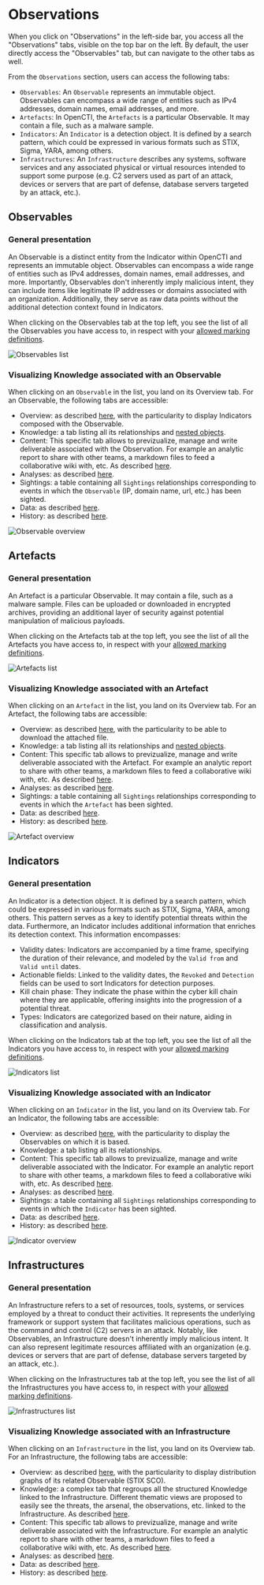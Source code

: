 # Observations

When you click on "Observations" in the left-side bar, you access all the "Observations" tabs, visible on the top bar on the left. By default, the user directly access the "Observables" tab, but can navigate to the other tabs as well.

From the `Observations` section, users can access the following tabs:

- `Observables`: An `Observable` represents an immutable object. Observables can encompass a wide range of entities such as IPv4 addresses, domain names, email addresses, and more.
- `Artefacts`: In OpenCTI, the `Artefacts` is a particular Observable. It may contain a file, such as a malware sample.
- `Indicators`: An `Indicator` is a detection object. It is defined by a search pattern, which could be expressed in various formats such as STIX, Sigma, YARA, among others.
- `Infrastructures`: An `Infrastructure` describes any systems, software services and any associated physical or virtual resources intended to support some purpose (e.g. C2 servers used as part of an attack, devices or servers that are part of defense, database servers targeted by an attack, etc.).


## Observables

### General presentation

An Observable is a distinct entity from the Indicator within OpenCTI and represents an immutable object. Observables can encompass a wide range of entities such as IPv4 addresses, domain names, email addresses, and more. Importantly, Observables don't inherently imply malicious intent, they can include items like legitimate IP addresses or domains associated with an organization. Additionally, they serve as raw data points without the additional detection context found in Indicators.

When clicking on the Observables tab at the top left, you see the list of all the Observables you have access to, in respect with your [allowed marking definitions](../administration/users.md).

![Observables list](assets/observables-list-view.png)

### Visualizing Knowledge associated with an Observable

When clicking on an `Observable` in the list, you land on its Overview tab. For an Observable, the following tabs are accessible:

- Overview: as described [here](overview.md#overview-section), with the particularity to display Indicators composed with the Observable.
- Knowledge: a tab listing all its relationships and [nested objects](nested.md).
- Content: This specific tab allows to previzualize, manage and write deliverable associated with the Observation. For example an analytic report to share with other teams, a markdown files to feed a collaborative wiki with, etc. As described [here](overview.md#content-section).
- Analyses: as described [here](overview.md#analyses-section).
- Sightings: a table containing all `Sightings` relationships corresponding to events in which the `Observable` (IP, domain name, url, etc.) has been sighted.
- Data: as described [here](overview.md#data-section).
- History: as described [here](overview.md#history-section).

![Observable overview](assets/observable_overview.png)


## Artefacts

### General presentation

An Artefact is a particular Observable. It may contain a file, such as a malware sample. Files can be uploaded or downloaded in encrypted archives, providing an additional layer of security against potential manipulation of malicious payloads.

When clicking on the Artefacts tab at the top left, you see the list of all the Artefacts you have access to, in respect with your [allowed marking definitions](../administration/users.md).

![Artefacts list](assets/artefacts-list-view.png)

### Visualizing Knowledge associated with an Artefact

When clicking on an `Artefact` in the list, you land on its Overview tab. For an Artefact, the following tabs are accessible:

- Overview: as described [here](overview.md#overview-section), with the particularity to be able to download the attached file.
- Knowledge: a tab listing all its relationships and [nested objects](nested.md).
- Content: This specific tab allows to previzualize, manage and write deliverable associated with the Artefact. For example an analytic report to share with other teams, a markdown files to feed a collaborative wiki with, etc. As described [here](overview.md#content-section).
- Analyses: as described [here](overview.md#analyses-section).
- Sightings: a table containing all `Sightings` relationships corresponding to events in which the `Artefact` has been sighted.
- Data: as described [here](overview.md#data-section).
- History: as described [here](overview.md#history-section).

![Artefact overview](assets/artefact_overview.png)


## Indicators

### General presentation

An Indicator is a detection object. It is defined by a search pattern, which could be expressed in various formats such as STIX, Sigma, YARA, among others. This pattern serves as a key to identify potential threats within the data. Furthermore, an Indicator includes additional information that enriches its detection context. This information encompasses:

- Validity dates: Indicators are accompanied by a time frame, specifying the duration of their relevance, and modeled by the `Valid from` and `Valid until` dates.
- Actionable fields: Linked to the validity dates, the `Revoked` and `Detection` fields can be used to sort Indicators for detection purposes.
- Kill chain phase: They indicate the phase within the cyber kill chain where they are applicable, offering insights into the progression of a potential threat.
- Types: Indicators are categorized based on their nature, aiding in classification and analysis.

When clicking on the Indicators tab at the top left, you see the list of all the Indicators you have access to, in respect with your [allowed marking definitions](../administration/users.md).

![Indicators list](assets/indicators-list-view.png)

### Visualizing Knowledge associated with an Indicator

When clicking on an `Indicator` in the list, you land on its Overview tab. For an Indicator, the following tabs are accessible:

- Overview: as described [here](overview.md#overview-section), with the particularity to display the Observables on which it is based.
- Knowledge: a tab listing all its relationships.
- Content: This specific tab allows to previzualize, manage and write deliverable associated with the Indicator. For example an analytic report to share with other teams, a markdown files to feed a collaborative wiki with, etc. As described [here](overview.md#content-section).
- Analyses: as described [here](overview.md#analyses-section).
- Sightings: a table containing all `Sightings` relationships corresponding to events in which the `Indicator` has been sighted.
- Data: as described [here](overview.md#data-section).
- History: as described [here](overview.md#history-section).

![Indicator overview](assets/indicator_overview.png)


## Infrastructures

### General presentation

An Infrastructure refers to a set of resources, tools, systems, or services employed by a threat to conduct their activities. It represents the underlying framework or support system that facilitates malicious operations, such as the command and control (C2) servers in an attack. Notably, like Observables, an Infrastructure doesn't inherently imply malicious intent. It can also represent legitimate resources affiliated with an organization (e.g. devices or servers that are part of defense, database servers targeted by an attack, etc.).

When clicking on the Infrastructures tab at the top left, you see the list of all the Infrastructures you have access to, in respect with your [allowed marking definitions](../administration/users.md).

![Infrastructures list](assets/infrastructures-list-view.png)

### Visualizing Knowledge associated with an Infrastructure

When clicking on an `Infrastructure` in the list, you land on its Overview tab. For an Infrastructure, the following tabs are accessible:

- Overview: as described [here](overview.md#overview-section), with the particularity to display distribution graphs of its related Observable (STIX SCO).
- Knowledge: a complex tab that regroups all the structured Knowledge linked to the Infrastructure. Different thematic views are proposed to easily see the threats, the arsenal, the observations, etc. linked to the Infrastructure. As described [here](overview.md#knowledge-section).
- Content: This specific tab allows to previzualize, manage and write deliverable associated with the Infrastructure. For example an analytic report to share with other teams, a markdown files to feed a collaborative wiki with, etc. As described [here](overview.md#content-section).
- Analyses: as described [here](overview.md#analyses-section).
- Data: as described [here](overview.md#data-section).
- History: as described [here](overview.md#history-section).

